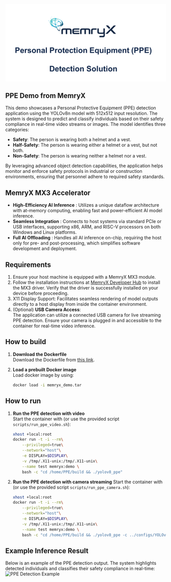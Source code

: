 ![Memryx PPE Demo Logo](media/ppe_logo.png)

## PPE Demo from MemryX

This demo showcases a Personal Protective Equipment (PPE) detection application using the YOLOv8n model with 512x512 input resolution. The system is designed to predict and classify individuals based on their safety compliance in real-time video streams or images. The model identifies three categories:

- **Safety**: The person is wearing both a helmet and a vest.
- **Half-Safety**: The person is wearing either a helmet or a vest, but not both.
- **Non-Safety**: The person is wearing neither a helmet nor a vest.

By leveraging advanced object detection capabilities, the application helps monitor and enforce safety protocols in industrial or construction environments, ensuring that personnel adhere to required safety standards.

## MemryX MX3 Accelerator
- **High-Efficiency AI Inference** : Utilizes a unique dataflow architecture with at-memory computing, enabling fast and power-efficient AI model inference.
- **Seamless Integration** : Connects to host systems via standard PCIe or USB interfaces, supporting x86, ARM, and RISC-V processors on both Windows and Linux platforms.
- **Full AI Offloading** : Handles all AI inference on-chip, requiring the host only for pre- and post-processing, which simplifies software development and deployment.

## Requirements

1. Ensure your host machine is equipped with a MemryX MX3 module.
2. Follow the installation instructions at [MemryX Developer Hub](https://developer.memryx.com/get_started/install.html) to install the MX3 driver. Verify that the driver is successfully installed on your device before proceeding.
3. X11 Display Support: Facilitates seamless rendering of model outputs directly to a host display from inside the container environment.
4. (Optional) **USB Camera Access**:  
    The application can utilize a connected USB camera for live streaming PPE detection. Ensure your camera is plugged in and accessible to the container for real-time video inference.

## How to build

1. **Download the Dockerfile**  
    Download the Dockerfile from [this link](https://drive.google.com/file/d/15pgzw-eXDjuaJJjCXAuB7WoZom7jjiPz/view?usp=sharing).

2. **Load a prebuilt Docker image**  
    Load docker image by using:
    ```bash
    docker load -i memryx_demo.tar
    ```


## How to run
1. **Run the PPE detection with video**  
    Start the container with (or use the provided script `scripts/run_ppe_video.sh`):
    ```bash
    xhost +local:root
    docker run -t -i --rm\
        --privileged=true\
        --network="host"\
        -e DISPLAY=$DISPLAY\
        -v /tmp/.X11-unix:/tmp/.X11-unix\
        --name test memryx:demo \
        bash -c "cd /home/PPE/build && ./yolov8_ppe"
    ```

2. **Run the PPE detection with camera streaming**
    Start the container with (or use the provided script `scripts/run_ppe_camera.sh`):
    ```bash
    xhost +local:root
    docker run -t -i --rm\
        --privileged=true\
        --network="host"\
        -e DISPLAY=$DISPLAY\
        -v /tmp/.X11-unix:/tmp/.X11-unix\
        --name test memryx:demo \
        bash -c "cd /home/PPE/build && ./yolov8_ppe -c ../configs/YOLOv8n_PPE_usbcam.txt"
    ```

## Example Inference Result
Below is an example of the PPE detection output. The system highlights detected individuals and classifies their safety compliance in real-time:
    ![PPE Detection Example](media/ppe.gif)

